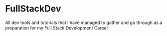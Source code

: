 # FullStackDev
All dev tools and tutorials that l have managed to gather and go through as a preparation for my Full Stack Development Career 
